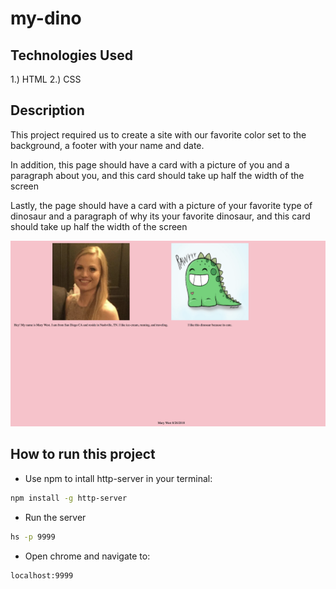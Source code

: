# my-dino

## Technologies Used
1.) HTML
2.) CSS
## Description

This project required us to create a site with our favorite color set to the background, a footer with your name and date.

In addition, this page should have a card with a picture of you and a paragraph about you, and this card should take up half the width of the screen

Lastly, the page should have a card with a picture of your favorite type of dinosaur and a paragraph of why its your favorite dinosaur, and this card should take up half the width of the screen

![main screenshot](./img/MyDino.png)

## How to run this project
* Use npm to intall http-server in your terminal:
```sh
npm install -g http-server
```
* Run the server
```sh
hs -p 9999
```
* Open chrome and navigate to:
```
localhost:9999
```